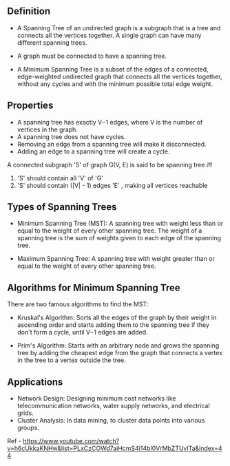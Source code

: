 ## Definition

- A Spanning Tree of an undirected graph is a subgraph that is a tree and connects all the vertices together. A single graph can have many different spanning trees.

- A graph must be connected to have a spanning tree.

- A Minimum Spanning Tree is a subset of the edges of a connected, edge-weighted undirected graph that connects all the vertices together, without any cycles and with the minimum possible total edge weight.

## Properties

- A spanning tree has exactly V−1 edges, where V is the number of vertices in the graph.
- A spanning tree does not have cycles.
- Removing an edge from a spanning tree will make it disconnected.
- Adding an edge to a spanning tree will create a cycle.

A connected subgraph 'S' of graph G(V, E) is said to be spanning tree iff
1. 'S' should contain all 'V' of 'G'
2. 'S' should contain (|V| - 1) edges 'E' , making all vertices reachable
 
 

## Types of Spanning Trees

- Minimum Spanning Tree (MST): 
    A spanning tree with weight less than or equal to the weight of every other spanning tree. The weight of a spanning tree is the sum of weights given to each edge of the spanning tree.

- Maximum Spanning Tree: 
    A spanning tree with weight greater than or equal to the weight of every other spanning tree.

## Algorithms for Minimum Spanning Tree

There are two famous algorithms to find the MST:

- Kruskal's Algorithm: 
    Sorts all the edges of the graph by their weight in ascending order and starts adding them to the spanning tree if they don't form a cycle, until V−1 edges are added.

- Prim's Algorithm: 
    Starts with an arbitrary node and grows the spanning tree by adding the cheapest edge from the graph that connects a vertex in the tree to a vertex outside the tree.

## Applications

- Network Design: Designing minimum cost networks like telecommunication networks, water supply networks, and electrical grids.
- Cluster Analysis: In data mining, to cluster data points into various groups.

Ref - https://www.youtube.com/watch?v=h6cUkkaKNHw&list=PLxCzCOWd7aiHcmS4i14bI0VrMbZTUvlTa&index=44
